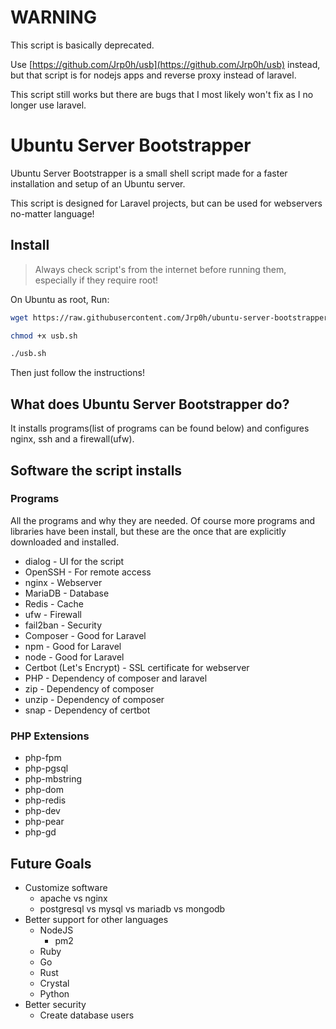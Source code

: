 # WARNING

This script is basically deprecated.

Use [https://github.com/Jrp0h/usb](https://github.com/Jrp0h/usb) instead,
but that script is for nodejs apps and reverse proxy instead of laravel.

This script still works but there are bugs that I most likely won't fix
as I no longer use laravel.

# Ubuntu Server Bootstrapper

Ubuntu Server Bootstrapper is a small shell script made for a faster
installation and setup of an Ubuntu server.

This script is designed for Laravel projects,
but can be used for webservers no-matter language!

## Install

> Always check script's from the internet before running
> them, especially if they require root!

On Ubuntu as root, Run:

```bash
wget https://raw.githubusercontent.com/Jrp0h/ubuntu-server-bootstrapper/master/usb.sh

chmod +x usb.sh

./usb.sh
```

Then just follow the instructions!

## What does Ubuntu Server Bootstrapper do?

It installs programs(list of programs can be found below) and
configures nginx, ssh and a firewall(ufw).

## Software the script installs

### Programs

All the programs and why they are needed.
Of course more programs and libraries have been install,
but these are the once that are explicitly downloaded and installed.

- dialog - UI for the script
- OpenSSH - For remote access
- nginx - Webserver
- MariaDB - Database
- Redis - Cache
- ufw - Firewall
- fail2ban - Security
- Composer - Good for Laravel
- npm - Good for Laravel
- node - Good for Laravel
- Certbot (Let's Encrypt) - SSL certificate for webserver
- PHP - Dependency of composer and laravel
- zip - Dependency of composer
- unzip - Dependency of composer
- snap - Dependency of certbot

### PHP Extensions

- php-fpm
- php-pgsql
- php-mbstring
- php-dom
- php-redis
- php-dev
- php-pear
- php-gd

## Future Goals

- Customize software
  - apache vs nginx
  - postgresql vs mysql vs mariadb vs mongodb
- Better support for other languages
  - NodeJS
    - pm2
  - Ruby
  - Go
  - Rust
  - Crystal
  - Python
- Better security
  - Create database users
